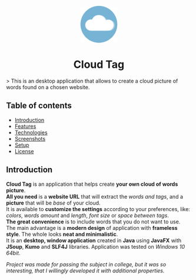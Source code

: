 <p align="center">
  <img src="./src/Assets/Images/icon.png" alt="Cloud Tag logo icon" width="100"/>
</p>
<h1 align="center">
	Cloud Tag
</h1>
> This is an desktop application that allows to create a cloud picture of words found on a chosen website.

## Table of contents
* [Introduction](#introduction)
* [Features](#features)
* [Technologies](#technologies)
* [Screenshots](#screenshots)
* [Setup](#setup)
* [License](#license)

## Introduction
**Cloud Tag** is an application that helps create **your own cloud of words picture**.
</br>
**All you need** is a **website URL** that will extract the *words and tags*, and a **picture** that will be *base* of your cloud.
</br>
It is available to **customize the settings** according to your preferences, like: *colors*, *words amount* and *length*, *font size* or *space between tags*.
</br>
**The great convenience** is to include words that you do not want to use.
</br>
The main advantage is a **modern design** of application with **frameless style**. The whole looks **neat and minimalistic**.
</br>
It is an **desktop, window application** created in **Java** using **JavaFX** with **JSoup**, **Kumo** and **SLF4J** libraries. Application was tested on *Windows 10 64bit*.

*Project was made for passing the subject in college, but it was so interesting, that I willingly developed it with additional properties.*